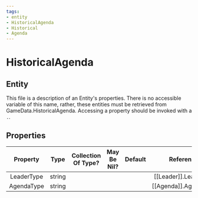 ```yaml
---
tags:
- entity
- HistoricalAgenda
- Historical
- Agenda
---
```

# HistoricalAgenda
## Entity
This file is a description of an Entity's properties. There is no accessible variable of this name, rather, these entities must be retrieved from GameData.HistoricalAgenda. Accessing a property should be invoked with a `.`.
## Properties
|	Property	|	Type	|	Collection Of Type?	|	May Be Nil?	|	Default	|	References	|	Key	|	Notes	|
|	:-:	|	:-:	|	:-:	|	:-:	|	:-:	|	:-:	|	:-:	|	-:	|
|	LeaderType	|	string	|		|		|		|	[[Leader]].LeaderType	|		|	|
|	AgendaType	|	string	|		|		|		|	[[Agenda]].AgendaType	|		|	|
